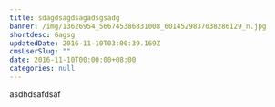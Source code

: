 ```yaml
---
title: sdagdsagdsagadsgsadg
banner: /img/13626954_566745386831008_6014529837038286129_n.jpg
shortdesc: Gagsg
updatedDate: 2016-11-10T03:00:39.169Z
cmsUserSlug: ""
date: 2016-11-10T00:00:00+08:00
categories: null
---
```


asdhdsafdsaf